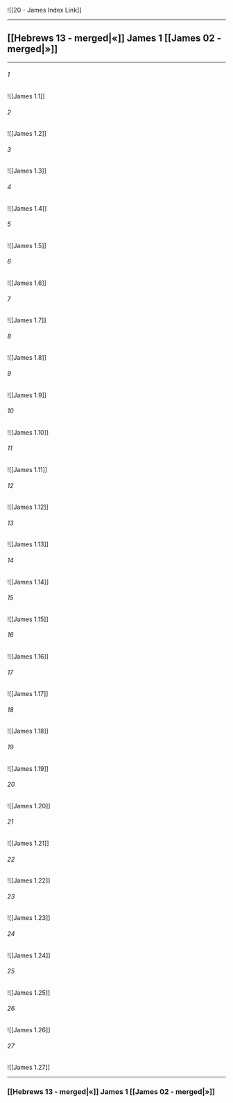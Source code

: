 ![[20 - James Index Link]]

---
##  [[Hebrews 13 - merged|«]] James 1 [[James 02 - merged|»]]

---

###### 1
![[James 1.1]] 

###### 2
![[James 1.2]] 

###### 3
![[James 1.3]] 

###### 4
![[James 1.4]]

###### 5 
![[James 1.5]] 

###### 6
![[James 1.6]] 

###### 7
![[James 1.7]] 

###### 8
![[James 1.8]] 

###### 9
![[James 1.9]] 

###### 10
![[James 1.10]] 

###### 11
![[James 1.11]] 

###### 12
![[James 1.12]]

###### 13
![[James 1.13]] 

###### 14
![[James 1.14]] 

###### 15
![[James 1.15]]

###### 16
![[James 1.16]] 

###### 17
![[James 1.17]]

###### 18
![[James 1.18]] 

###### 19
![[James 1.19]] 

###### 20
![[James 1.20]]

###### 21
![[James 1.21]] 

###### 22
![[James 1.22]] 

###### 23
![[James 1.23]]

###### 24
![[James 1.24]] 

###### 25
![[James 1.25]]

###### 26
![[James 1.26]] 

###### 27
![[James 1.27]] 


---
###  [[Hebrews 13 - merged|«]] James 1 [[James 02 - merged|»]]